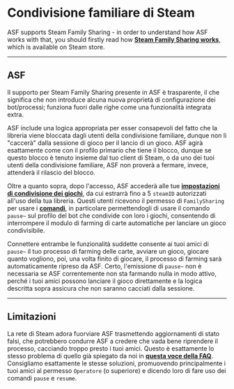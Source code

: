 # Condivisione familiare di Steam

ASF supports Steam Family Sharing - in order to understand how ASF works with that, you should firstly read how **[Steam Family Sharing works](https://store.steampowered.com/promotion/familysharing)**, which is available on Steam store.

---

## ASF

Il supporto per Steam Family Sharing presente in ASF è trasparente, il che significa che non introduce alcuna nuova proprietà di configurazione dei bot/processi; funziona fuori dalle righe come una funzionalità integrata extra.

ASF include una logica appropriata per esser consapevoli del fatto che la libreria viene bloccata dagli utenti della condivisione familiare, dunque non li "caccerà" dalla sessione di gioco per il lancio di un gioco. ASF agirà esattamente come con il profilo primario che tiene il blocco, dunque se questo blocco è tenuto insieme dal tuo client di Steam, o da uno dei tuoi utenti della condivisione familiare, ASF non proverà a fermare, invece, attenderà il rilascio del blocco.

Oltre a quanto sopra, dopo l'accesso, ASF accederà alle tue **[impostazioni di condivisione dei giochi](https://store.steampowered.com/account/managedevices)**, da cui estrarrà fino a 5 `steamID` autorizzati all'uso della tua libreria. Questi utenti ricevono il permesso di `FamilySharing` per usare i **[comandi](https://github.com/JustArchiNET/ArchiSteamFarm/wiki/Commands)**, in particolare permettendogli di usare il comando `pause~` sul profilo del bot che condivide con loro i giochi, consentendo di interrompere il modulo di farming di carte automatiche per lanciare un gioco condivisibile.

Connettere entrambe le funzionalità suddette consente ai tuoi amici di `pause~` il tuo processo di farming delle carte, avviare un gioco, giocare quanto vogliono, poi, una volta finito di giocare, il processo di farming sarà automaticamente ripreso da ASF. Certo, l'emissione di `pause~` non è necessaria se ASF correntemente non sta farmando nulla in modo attivo, perché i tuoi amici possono lanciare il gioco direttamente e la logica descritta sopra assicura che non saranno cacciati dalla sessione.

---

## Limitazioni

La rete di Steam adora fuorviare ASF trasmettendo aggiornamenti di stato falsi, che potrebbero condurre ASF a credere che vada bene riprendere il processo, cacciando troppo presto i tuoi amici. Questo è esattamente lo stesso problema di quello già spiegato da noi in **[questa voce della FAQ](https://github.com/JustArchiNET/ArchiSteamFarm/wiki/FAQ#asf-is-kicking-my-steam-client-session-while-im-playing--this-account-is-logged-on-another-pc)**. Consigliamo esattamente le stesse soluzioni, promuovendo principalmente i tuoi amici al permesso `Operatore` (o superiore) e dicendo loro di fare uso dei comandi `pause` e `resume`.